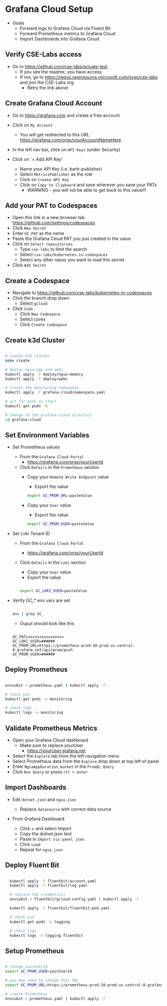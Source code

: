 # Grafana Cloud Setup

- Goals
  - Forward logs to Grafana Cloud via Fluent Bit
  - Forward Prometheus metrics to Grafana Cloud
  - Import Dashboards into Grafana Cloud

## Verify CSE-Labs access

- Go to <https://github.com/cse-labs/private-test>
  - If you see the readme, you have access
  - If not, go to <https://repos.opensource.microsoft.com/orgs/cse-labs> and join the CSE-Labs org
    - Retry the link above

## Create Grafana Cloud Account

- Go to <https://grafana.com> and create a free account

- Click on `My Account`
  - You will get redirected to this URL <https://grafana.com/orgs/yourAccountNameHere>
- In the left nav bar, click on `API Keys` (under Security)
- Click on `+ Add API Key'
  - Name your API Key (i.e. bartr-publisher)
  - Select `MetricsPublisher` as the role
  - Click on `Create API Key`
  - Click on `Copy to Clipboard` and save wherever you save your PATs
    - WARNING - you will not be able to get back to this value!!!

## Add your PAT to Codespaces

- Open this link in a new browser tab <https://github.com/settings/codespaces>
- Click `New Secret`
- Enter `GC_PAT` as the name
- Paste the Grafana Cloud PAT you just created in the value
- Click on `Select repositories`
  - Type `cse-labs` to limit the search
  - Select `cse-labs/kubernetes-in-codespaces`
  - Select any other repos you want to load this secret
- Click `Add Secret`

## Create a Codespace

- Navigate to <https://github.com/cse-labs/kubernetes-in-codespaces>
- Click the branch drop down
  - Select `gcloud`
- Click `Code`
  - Click `New Codespace`
  - Select cores
  - Click `Create Codespace`

## Create k3d Cluster

```bash

# create k3d cluster
make create

# deploy ngsa-app and webv
kubectl apply -f deploy/ngsa-memory
kubectl apply -f deploy/webv

# create the monitoring namespace
kubectl apply -f grafana-cloud/namespace.yaml

# wit for pods to start
kubectl get pods -A

# change to the grafana-cloud directory
cd grafana-cloud

```

## Set Environment Variables

- Set Prometheus values
  - From the `Grafana Cloud Portal`
    - <https://grafana.com/orgs/yourUserId>
  - Click `Details` in the `Prometheus` section
    - Copy your `Remote Write Endpoint` value
      - Export the value

      ```bash
      export GC_PROM_URL=pasteValue
      ```

    - Copy your `User` value
      - Export the value

      ```bash
      export GC_PROM_USER=pasteValue
      ```

- Set Loki Tenant ID
  - From the `Grafana Cloud Portal`
    - <https://grafana.com/orgs/yourUserId>
  - Click `Details` in the `Loki` section
    - Copy your `User` value
    - Export the value

    ```bash

    export GC_LOKI_USER=pasteValue

    ```

- Verify GC_* env vars are set

  ```bash

  env | grep GC_

  ```

  - Ouput should look like this

  ```text

  GC_PAT=xxxxxxxxxxxxxx==
  GC_LOKI_USER=######
  GC_PROM_URL=https://prometheus-prod-10-prod-us-central-0.grafana.net/api/prom/push
  GC_PROM_USER=######

  ```

## Deploy Prometheus

```bash

envsubst < prometheus.yaml | kubectl apply -f -

# check pod
kubectl get pods -n monitoring

# check logs
kubectl logs -n monitoring

```

## Validate Prometheus Metrics

- Open your Grafana Cloud dashboard
  - Make sure to replace yourUser
    - <https://yourUser.grafana.net>
- Select the `Explore` tab from the left navigation menu
- Select Prometheus data from the `Explore` drop down at top left of panel
- Enter `NgsaAppDuration_bucket` in the `PromQL Query`
- Click `Run Query` or press `ctl + enter`

## Import Dashboards

- Edit `dotnet.json` and `ngsa.json`
  - Replace `datasource` with correct data source

- From Grafana Dashboard
  - Click + and select Import
  - Copy the dotnet.json text
  - Paste in `Import via panel json`
  - Click `Load`
  - Repeat for `ngsa.json`

## Deploy Fluent Bit

  ```bash

    kubectl apply -f fluentbit/account.yaml
    kubectl apply -f fluentbit/log.yaml

    # replace the credentials
    envsubst < fluentbit/gcloud-config.yaml | kubectl apply -f -

    kubectl apply -f fluentbit/fluentbit-pod.yaml

    # check pod
    kubectl get pods -n logging

    # check logs
    kubectl logs -n logging fluentbit

  ```

## Setup Prometheus

```bash

# change yourUserId
export GC_PROM_USER=yourUserId

# you may need to change this URL
export GC_PROM_URL=https://prometheus-prod-10-prod-us-central-0.grafana.net

# create Prometheus
envsubst < prometheus.yaml | kubectl apply -f -

```
